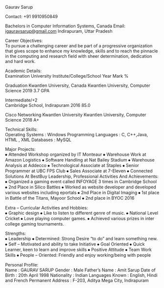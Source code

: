    
Gaurav Sarup	

Contact: +91 9910950849
                                                                                                	 
Bachelors in Computer Information Systems, Canada	Email: igauravsarup@gmail.com
Indirapuram, Uttar Pradesh                                            		
	
	




                                                      
Career Objectives:	    			
To pursue a challenging career and be part of a progressive organization that gives scope to enhance my knowledge, skills and to reach the pinnacle in the computing and research field with sheer determination, dedication and hard work.

Academic Details:	    			
Examination	University	Institute/College/School	Year	Mark %
				
 Graduation 	Kwantlen University, Canada	Kwantlen University, Computer Science	2019	3.7 GPA

Intermediate/+2 		
Cambridge School, Indirapuram	2016	85.0

Cisco Networking	Kwantlen University	
Kwantlen University, Computer Science	2018	A+
				

Technical Skills:	    			
Operating Systems 	: Windows
Programming Languages	: C, C++,Java, HTML , XML
Databases			: MySQL			

Major Projects:	    			
⦁	Attended Workshop organized by IT Monteaur
⦁	Warehouse Work at Amazon Logistics
⦁	Software Handling at Nat Bailey Stadium 
⦁	Warehouse Analysis at  Addecco
⦁	Technological Associate at Staples
⦁	Senior Programmer at UBC FPS Club
⦁	Sales Associate at 7-Eleven 
⦁	Connected Solutions At BestBuy 
Leadership, Professional Activities And Achievements:	    			
⦁	Organized a gaming event called INFOYAGE 3 times in Cambridge School
⦁	2nd Place in Silico Battles 
⦁	Worked as website developer and developed various websites including   eportals
⦁	2nd Place in Digital Imaging 
⦁	1st place in Battle of the Titans, Mayoor School
⦁	2nd place in BYOC 2016 

Extra – Curricular Activities and Hobbies:				
⦁	Graphic design
⦁	Like to listen to different genre of music.
⦁	National Level Cricket
⦁	Love playing computer games.
⦁	Achieved various prizes in inter college gaming tournaments.





Strengths:	    			
⦁	Leadership
⦁	Determined: Strong Desire “to do” and learn something new.
⦁	Self – Motivated and ability to take Initiative
⦁	Goal Oriented
⦁	Quick Learner, keen to learn and improve skills
⦁	Positive Attitude 
⦁	Team Work Skills
⦁	People – Oriented: Friendly and enjoy working/being with people

Personal Profile:	    			
Name                              	: GAURAV SARUP
Gender                              :  Male
Father’s Name	               :  Amit Sarup
Date of Birth	               : 20th April 1998
Nationality	               : Indian
Languages Known	 : English, Hindi and French
Permanent Address 	 : F-203, Aditya Mega City, Indirapuram


     

